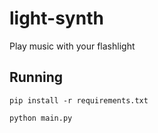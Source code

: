 # light-synth
Play music with your flashlight

## Running

`pip install -r requirements.txt`

`python main.py`